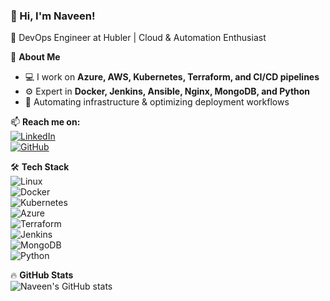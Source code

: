 ### 👋 Hi, I'm Naveen!  
🚀 DevOps Engineer at Hubler | Cloud & Automation Enthusiast  

🔹 **About Me**  
- 💻 I work on **Azure, AWS, Kubernetes, Terraform, and CI/CD pipelines**  
- ⚙️ Expert in **Docker, Jenkins, Ansible, Nginx, MongoDB, and Python**  
- 🔧 Automating infrastructure & optimizing deployment workflows  

📫 **Reach me on:**  
[![LinkedIn](https://img.shields.io/badge/LinkedIn-Connect-blue?style=flat-square&logo=linkedin)](https://www.linkedin.com/in/your-profile/)  
[![GitHub](https://img.shields.io/badge/GitHub-Follow-black?style=flat-square&logo=github)](https://github.com/your-username)  

🛠 **Tech Stack**  
![Linux](https://img.shields.io/badge/Linux-FCC624?style=flat-square&logo=linux&logoColor=black)  
![Docker](https://img.shields.io/badge/Docker-2496ED?style=flat-square&logo=docker&logoColor=white)  
![Kubernetes](https://img.shields.io/badge/Kubernetes-326CE5?style=flat-square&logo=kubernetes&logoColor=white)  
![Azure](https://img.shields.io/badge/Azure-0078D4?style=flat-square&logo=microsoft-azure&logoColor=white)  
![Terraform](https://img.shields.io/badge/Terraform-623CE4?style=flat-square&logo=terraform&logoColor=white)  
![Jenkins](https://img.shields.io/badge/Jenkins-D24939?style=flat-square&logo=jenkins&logoColor=white)  
![MongoDB](https://img.shields.io/badge/MongoDB-47A248?style=flat-square&logo=mongodb&logoColor=white)  
![Python](https://img.shields.io/badge/Python-3776AB?style=flat-square&logo=python&logoColor=white)  

🔥 **GitHub Stats**  
![Naveen's GitHub stats](https://github-readme-stats.vercel.app/api?username=your-username&show_icons=true&theme=dark)  
